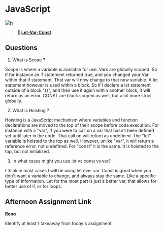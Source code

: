 # JavaScript

![js](https://bcw.blob.core.windows.net/public/img/courses/js.gif)

> **📖 [Let-Var-Const](https://codeworksacademy.com/fs-student-guide/resources/wk2/01-Let-Var-Const)**

## Questions

1. What is Scope ?

Scope is where a variable is available for use. Vars are globally scoped. So if for instance an if statement returned true, and you changed your Var within that if statement. That var will now change to that new variable. A let statement however is used within a block. So if I declare a let statement outside of a block "{}", and then use it again within another block, it will return as an error. CONST are block scoped as well, but a lot more strict globally.

2. What is Hoisting ?

Hoisting is a JavaScript mechanism where variables and function declarations are moved to the top of their scope before code execution. For instance with a "var", if you were to call on a var that hasn't been defined yet until later in the code. That call on will return as undefined. The "let" variable is hoisted to the top as well. However, unlike "var", it will return a reference error, not undefined. For "const" it is the same. It is hoisted to the top, but not initialized.

3. In what cases might you use let vs const vs var?

I think in most cases I will be using let over var. Const is great when you don't want a variable to change, and always stay the same. Like a specific type of information. Let for the most part is just a better var, that allows for better use of if, or for loops.

## Afternoon Assignment Link

**[Repo](https://github.com/Miles-Collins/Week-2-Afternoon-Projects/tree/main/Monday)**

Identify at least 1 takeaway from today's assignment
